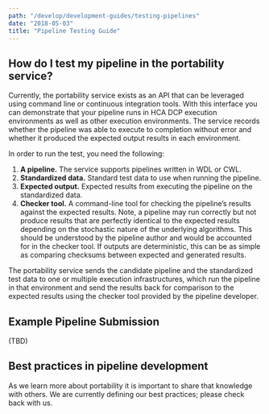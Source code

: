 ```yaml
---
path: "/develop/development-guides/testing-pipelines"
date: "2018-05-03"
title: "Pipeline Testing Guide"
---
```


## How do I test my pipeline in the portability service?

Currently, the portability service exists as an API that can be leveraged using command line or continuous integration tools. With this interface you can demonstrate that your pipeline runs in HCA DCP execution environments as well as other execution environments. The service records whether the pipeline was able to execute to completion without error and whether it produced the expected output results in each environment.

In order to run the test, you need the following:

1. **A pipeline.** The service supports pipelines written in WDL or CWL.
2. **Standardized data.** Standard test data to use when running the pipeline.
3. **Expected output.** Expected results from executing the pipeline on the standardized data.
4. **Checker tool.** A command-line tool for checking the pipeline’s results against the expected results. Note, a pipeline may run correctly but not produce results that are perfectly identical to the expected results depending on the stochastic nature of the underlying algorithms. This should be understood by the pipeline author and would be accounted for in the checker tool. If outputs are deterministic, this can be as simple as comparing checksums between expected and generated results.

The portability service sends the candidate pipeline and the standardized test data to one or multiple execution infrastructures, which run the pipeline in that environment and send the results back for comparison to the expected results using the checker tool provided by the pipeline developer.

## Example Pipeline Submission 
(TBD)
## Best practices in pipeline development

As we learn more about portability it is important to share that knowledge with others. We are currently defining our best practices; please check back with us.

